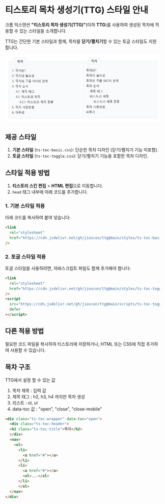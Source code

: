# 티스토리 목차 생성기(TTG) 스타일 안내

크롬 익스텐션 **"티스토리 목차 생성기(TTG)"**(이하 **TTG**)를 사용하여 생성된 목차에 적용할 수 있는 스타일을 소개합니다.

TTG는 간단한 기본 스타일과 함께, 목차를 **닫기/펼치기**할 수 있는 토글 스타일도 지원합니다.

![티스토리 목차 생성기(TTG)](images/ts-toc.webp)

## 제공 스타일

1. **기본 스타일** (`ts-toc-basic.css`): 단순한 목차 디자인 (닫기/펼치기 기능 미포함).
2. **토글 스타일** (`ts-toc-toggle.css`): 닫기/펼치기 기능을 포함한 목차 디자인.

## 스타일 적용 방법

1. **티스토리 스킨 편집** > **HTML 편집**으로 이동합니다.
2. `head` 태그 내부에 아래 코드를 추가합니다.

### 1. 기본 스타일 적용

아래 코드를 복사하여 붙여 넣습니다:

```html
<link
  rel="stylesheet"
  href="https://cdn.jsdelivr.net/gh/jioscon/ttg@main/styles/ts-toc-basic.min.css"
/>
```

### 2. 토글 스타일 적용

토글 스타일을 사용하려면, 자바스크립트 파일도 함께 추가해야 합니다:

```html
<link
  rel="stylesheet"
  href="https://cdn.jsdelivr.net/gh/jioscon/ttg@main/styles/ts-toc-toggle.min.css"
/>
<script
  src="https://cdn.jsdelivr.net/gh/jioscon/ttg@main/scripts/ts-toc-toggle.min.js"
  defer
></script>
```

## 다른 적용 방법

필요한 코드 파일을 복사하여 티스토리에 저장하거나, HTML 또는 CSS에 직접 추가하여 사용할 수 있습니다.

## 목차 구조

TTG에서 설정 할 수 있는 값

1. 목차 제목 : 입력 값
2. 제목 태그 : h2, h3, h4 까지만 목차 생성
2. 리스트 : ol, ul
3. data-toc 값 : "open", "close", "close-mobile"

```html
<div class="ts-toc-wrapper" data-toc="open">
  <div class="ts-toc-header">
  <h2 class="ts-toc-title">목차</h2>
  </div>
  <nav>
    <ol>
      <li>
        <a href="#"></a>
      </li>
      <li>
        <a href="#"></a>
        <ol>...</ol>
      </li>
      </ol>
  </nav>
</div>
```
